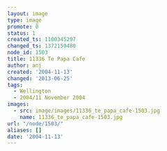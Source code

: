 ```yaml
---
layout: image
type: image
promote: 0
status: 1
created_ts: 1100345297
changed_ts: 1372159480
node_id: 1503
title: 11336 Te Papa Cafe
author: anj
created: '2004-11-13'
changed: '2013-06-25'
tags:
  - Wellington
  - 2004/11 November 2004
images:
  - src: image/images/11336_te_papa_cafe-1503.jpg
    name: 11336_te_papa_cafe-1503.jpg
url: "/node/1503/"
aliases: []
date: '2004-11-13'
---
```


